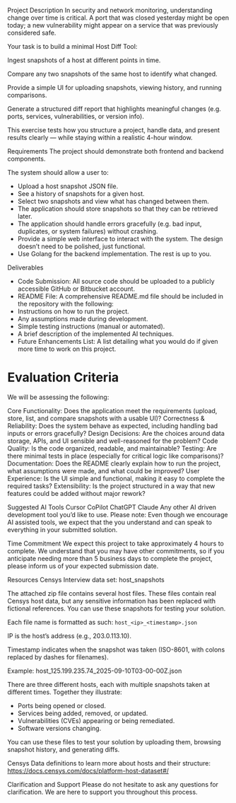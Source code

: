  

Project Description
In security and network monitoring, understanding change over time is critical. A port that was closed yesterday might be open today; a new vulnerability might appear on a service that was previously considered safe.

Your task is to build a minimal Host Diff Tool:

Ingest snapshots of a host at different points in time.

Compare any two snapshots of the same host to identify what changed.

Provide a simple UI for uploading snapshots, viewing history, and running comparisons.

Generate a structured diff report that highlights meaningful changes (e.g. ports, services, vulnerabilities, or version info).

This exercise tests how you structure a project, handle data, and present results clearly — while staying within a realistic 4-hour window.

Requirements
The project should demonstrate both frontend and backend components.

The system should allow a user to:
- Upload a host snapshot JSON file.
- See a history of snapshots for a given host.
- Select two snapshots and view what has changed between them.
- The application should store snapshots so that they can be retrieved later.
- The application should handle errors gracefully (e.g. bad input, duplicates, or system failures) without crashing.
- Provide a simple web interface to interact with the system. The design doesn’t need to be polished, just functional.
- Use Golang for the backend implementation. The rest is up to you.

Deliverables
- Code Submission: All source code should be uploaded to a publicly accessible GitHub or Bitbucket account.
- README File: A comprehensive README.md file should be included in the repository with the following:
- Instructions on how to run the project.
- Any assumptions made during development.
- Simple testing instructions (manual or automated).
- A brief description of the implemented AI techniques.
- Future Enhancements List: A list detailing what you would do if given more time to work on this project.

# Evaluation Criteria

We will be assessing the following:

Core Functionality: Does the application meet the requirements (upload, store, list, and compare snapshots with a usable UI)?
Correctness & Reliability: Does the system behave as expected, including handling bad inputs or errors gracefully?
Design Decisions: Are the choices around data storage, APIs, and UI sensible and well-reasoned for the problem?
Code Quality: Is the code organized, readable, and maintainable?
Testing: Are there minimal tests in place (especially for critical logic like comparisons)?
Documentation: Does the README clearly explain how to run the project, what assumptions were made, and what could be improved?
User Experience: Is the UI simple and functional, making it easy to complete the required tasks?
Extensibility: Is the project structured in a way that new features could be added without major rework?

Suggested AI Tools
Cursor
CoPilot
ChatGPT
Claude
Any other AI driven development tool you’d like to use.
Please note: Even though we encourage AI assisted tools, we expect that the you understand and can speak to everything in your submitted solution. 

Time Commitment
We expect this project to take approximately 4 hours to complete. We understand that you may have other commitments, so if you anticipate needing more than 5 business days to complete the project, please inform us of your expected submission date.

Resources
Censys Interview data set: host_snapshots

The attached zip file contains several host files. These files contain real Censys host data, but any sensitive information has been replaced with fictional references. You can use these snapshots for testing your solution.

Each file name is formatted as such: `host_<ip>_<timestamp>.json`

IP is the host’s address (e.g., 203.0.113.10).

Timestamp indicates when the snapshot was taken (ISO-8601, with colons replaced by dashes for filenames).


Example: host_125.199.235.74_2025-09-10T03-00-00Z.json

There are three different hosts, each with multiple snapshots taken at different times. Together they illustrate:

- Ports being opened or closed.
- Services being added, removed, or updated.
- Vulnerabilities (CVEs) appearing or being remediated.
- Software versions changing.

You can use these files to test your solution by uploading them, browsing snapshot history, and generating diffs.

Censys Data definitions to learn more about hosts and their structure: https://docs.censys.com/docs/platform-host-dataset#/

Clarification and Support
Please do not hesitate to ask any questions for clarification. We are here to support you throughout this process.

